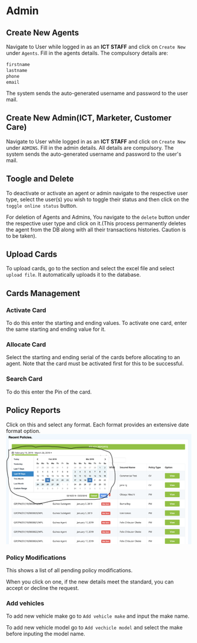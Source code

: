

# Admin

## Create New Agents
Navigate to User while logged in as an **ICT STAFF** and click on `Create New` under `Agents`. Fill in the agents details.
The compulsory details are:

    firstname
    lastname
    phone
    email
The system sends the auto-generated username and password to the user mail. 

## Create New Admin(ICT, Marketer, Customer Care)
Navigate to User while logged in as an **ICT STAFF** and click on `Create New` under `ADMINS`. Fill in the admin details.
All details are compulsory.
The system sends the auto-generated username and password to the user's mail. 

## Toogle and Delete
To deactivate or activate an agent or admin navigate to the respective user type, select the user(s) you wish to toggle their status and then click on the `toggle online status` button. 

For deletion of Agents and Admins, You navigate to the `delete` button under the respective user type and click on it.(This process permanently deletes the agent from the DB along with all their transactions histories. Caution is to be taken).

## Upload Cards
To upload cards, go to the section and select the excel file and select `upload file`. 
It automatically uploads it to the database.

## Cards Management
### Activate Card
To do this enter the starting and ending values.
To activate one card, enter the same starting and ending value for it.

### Allocate Card 
Select the starting and ending serial of the cards before allocating to an agent. Note that the card must be activated first for this to be successful.

### Search Card
To do this enter the Pin of the card. 

## Policy Reports
Click on this and select any format. Each format provides an extensive date format option.
![date](img/date.png)

### Policy Modifications
This shows a list of all pending policy modifications. 

When you click on one, if the new details meet the standard, you can accept or decline the request.

### Add vehicles 
To add new vehicle make go to `Add vehicle make` and input the make name.

To add new vehicle model go to `Add vechicle model` and select the make before inputing the model name.
